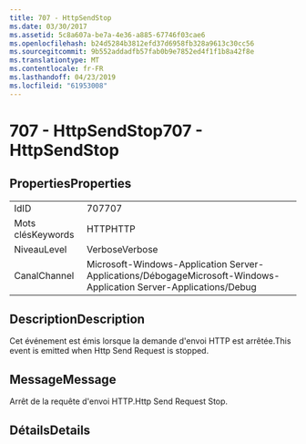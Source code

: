 ```yaml
---
title: 707 - HttpSendStop
ms.date: 03/30/2017
ms.assetid: 5c8a607a-be7a-4e36-a885-67746f03cae6
ms.openlocfilehash: b24d5284b3812efd37d6958fb328a9613c30cc56
ms.sourcegitcommit: 9b552addadfb57fab0b9e7852ed4f1f1b8a42f8e
ms.translationtype: MT
ms.contentlocale: fr-FR
ms.lasthandoff: 04/23/2019
ms.locfileid: "61953008"
---
```

# <a name="707---httpsendstop"></a><span data-ttu-id="24114-102">707 - HttpSendStop</span><span class="sxs-lookup"><span data-stu-id="24114-102">707 - HttpSendStop</span></span>
## <a name="properties"></a><span data-ttu-id="24114-103">Properties</span><span class="sxs-lookup"><span data-stu-id="24114-103">Properties</span></span>  
  
|||  
|-|-|  
|<span data-ttu-id="24114-104">Id</span><span class="sxs-lookup"><span data-stu-id="24114-104">ID</span></span>|<span data-ttu-id="24114-105">707</span><span class="sxs-lookup"><span data-stu-id="24114-105">707</span></span>|  
|<span data-ttu-id="24114-106">Mots clés</span><span class="sxs-lookup"><span data-stu-id="24114-106">Keywords</span></span>|<span data-ttu-id="24114-107">HTTP</span><span class="sxs-lookup"><span data-stu-id="24114-107">HTTP</span></span>|  
|<span data-ttu-id="24114-108">Niveau</span><span class="sxs-lookup"><span data-stu-id="24114-108">Level</span></span>|<span data-ttu-id="24114-109">Verbose</span><span class="sxs-lookup"><span data-stu-id="24114-109">Verbose</span></span>|  
|<span data-ttu-id="24114-110">Canal</span><span class="sxs-lookup"><span data-stu-id="24114-110">Channel</span></span>|<span data-ttu-id="24114-111">Microsoft-Windows-Application Server-Applications/Débogage</span><span class="sxs-lookup"><span data-stu-id="24114-111">Microsoft-Windows-Application Server-Applications/Debug</span></span>|  
  
## <a name="description"></a><span data-ttu-id="24114-112">Description</span><span class="sxs-lookup"><span data-stu-id="24114-112">Description</span></span>  
 <span data-ttu-id="24114-113">Cet événement est émis lorsque la demande d'envoi HTTP est arrêtée.</span><span class="sxs-lookup"><span data-stu-id="24114-113">This event is emitted when Http Send Request is stopped.</span></span>  
  
## <a name="message"></a><span data-ttu-id="24114-114">Message</span><span class="sxs-lookup"><span data-stu-id="24114-114">Message</span></span>  
 <span data-ttu-id="24114-115">Arrêt de la requête d'envoi HTTP.</span><span class="sxs-lookup"><span data-stu-id="24114-115">Http Send Request Stop.</span></span>  
  
## <a name="details"></a><span data-ttu-id="24114-116">Détails</span><span class="sxs-lookup"><span data-stu-id="24114-116">Details</span></span>
